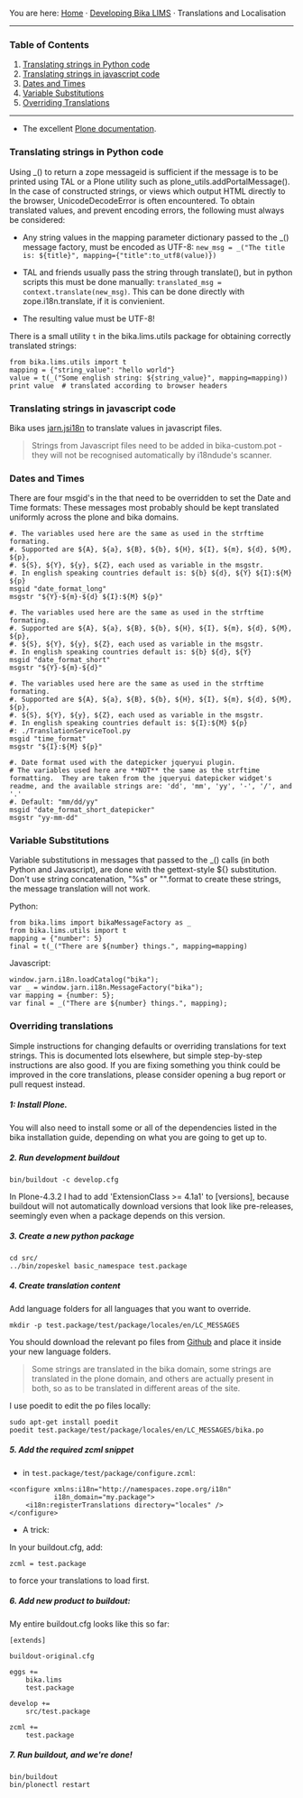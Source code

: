 You are here: [Home](https://github.com/bikalabs/Bika-LIMS/wiki) · [Developing Bika LIMS](https://github.com/bikalabs/Bika-LIMS/wiki/Developing-Bika-LIMS) · Translations and Localisation

***

### Table of Contents
1. [Translating strings in Python code](#translating-strings-in-python-code)
2. [Translating strings in javascript code](#translating-strings-in-javascript-code)
3. [Dates and Times](#dates-and-times)
4. [Variable Substitutions](#variable-substitutions)
5. [Overriding Translations](#overriding-translations)

***

- The excellent [Plone documentation](http://docs.plone.org/develop/plone/i18n/internationalisation.html).

### Translating strings in Python code

Using _() to return a zope messageid is sufficient if the message is to be printed using TAL or a Plone utility such as plone_utils.addPortalMessage().  In the case of constructed strings, or views which output HTML directly to the browser, UnicodeDecodeError is often encountered.  To obtain translated values, and prevent encoding errors, the following must always be considered:

- Any string values in the mapping parameter dictionary passed to the _() message factory, must be encoded as UTF-8: `new_msg = _("The title is: ${title}", mapping={"title":to_utf8(value)})`

- TAL and friends usually pass the string through translate(), but in python scripts this must be done manually: `translated_msg = context.translate(new_msg)`.  This can be done directly with zope.i18n.translate, if it is convienient.

- The resulting value must be UTF-8!

There is a small utility `t` in the bika.lims.utils package for obtaining correctly translated strings:

```
from bika.lims.utils import t
mapping = {"string_value": "hello world"}
value = t(_("Some english string: ${string_value}", mapping=mapping))
print value  # translated according to browser headers 
```

### Translating strings in javascript code

Bika uses [jarn.jsi18n](https://github.com/ggozad/jarn.jsi18n) to translate values in javascript files.

> Strings from Javascript files need to be added in bika-custom.pot - they will not be recognised automatically by i18ndude's scanner.

### Dates and Times

There are four msgid's in the that need to be overridden to set the Date and Time formats: These messages most probably should be kept translated uniformly across the plone and bika domains.

```
#. The variables used here are the same as used in the strftime formating.
#. Supported are ${A}, ${a}, ${B}, ${b}, ${H}, ${I}, ${m}, ${d}, ${M}, ${p},
#. ${S}, ${Y}, ${y}, ${Z}, each used as variable in the msgstr.
#. In english speaking countries default is: ${b} ${d}, ${Y} ${I}:${M} ${p}
msgid "date_format_long"
msgstr "${Y}-${m}-${d} ${I}:${M} ${p}"

#. The variables used here are the same as used in the strftime formating.
#. Supported are ${A}, ${a}, ${B}, ${b}, ${H}, ${I}, ${m}, ${d}, ${M}, ${p},
#. ${S}, ${Y}, ${y}, ${Z}, each used as variable in the msgstr.
#. In english speaking countries default is: ${b} ${d}, ${Y}
msgid "date_format_short"
msgstr "${Y}-${m}-${d}"

#. The variables used here are the same as used in the strftime formating.
#. Supported are ${A}, ${a}, ${B}, ${b}, ${H}, ${I}, ${m}, ${d}, ${M}, ${p},
#. ${S}, ${Y}, ${y}, ${Z}, each used as variable in the msgstr.
#. In english speaking countries default is: ${I}:${M} ${p}
#: ./TranslationServiceTool.py
msgid "time_format"
msgstr "${I}:${M} ${p}"

#. Date format used with the datepicker jqueryui plugin.
# The variables used here are **NOT** the same as the strftime formatting.  They are taken from the jqueryui datepicker widget's readme, and the available strings are: 'dd', 'mm', 'yy', '-', '/', and '.'
#. Default: "mm/dd/yy"
msgid "date_format_short_datepicker"
msgstr "yy-mm-dd"
```

### Variable Substitutions

Variable substitutions in messages that passed to the _() calls (in both Python and Javascript), are done with the gettext-style ${} substitution.  Don't use string concatenation, "%s" or "".format to create these strings, the message translation will not work.

Python:

    from bika.lims import bikaMessageFactory as _
    from bika.lims.utils import t
    mapping = {"number": 5}
    final = t(_("There are ${number} things.", mapping=mapping)

Javascript:

    window.jarn.i18n.loadCatalog("bika");
    var _ = window.jarn.i18n.MessageFactory("bika");   
    var mapping = {number: 5};
    var final = _("There are ${number} things.", mapping);

### Overriding translations

Simple instructions for changing defaults or overriding translations for text strings.  This is documented lots elsewhere, but simple step-by-step instructions are also good.  If you are fixing something you think could be improved in the core translations, please consider opening a bug report or pull request instead.

##### 1: Install Plone.

You will also need to install some or all of the dependencies listed in the bika installation guide, depending on what you are going to get up to.

##### 2. Run development buildout

    bin/buildout -c develop.cfg

In Plone-4.3.2 I had to add 'ExtensionClass >= 4.1a1' to [versions], because buildout
will not automatically download versions that look like pre-releases, seemingly even
when a package depends on this version.

##### 3. Create a new python package

    cd src/
    ../bin/zopeskel basic_namespace test.package

##### 4. Create translation content

Add language folders for all languages that you want to override.

    mkdir -p test.package/test/package/locales/en/LC_MESSAGES

You should download the relevant po files from [Github](https://github.com/bikalabs/Bika-LIMS/tree/master/bika/lims/locales) and place it inside your new language folders.

> Some strings are translated in the bika domain, some strings are translated in the plone domain, and others are actually present in both, so as to be translated in different areas of the site.

I use poedit to edit the po files locally:

    sudo apt-get install poedit
    poedit test.package/test/package/locales/en/LC_MESSAGES/bika.po

##### 5. Add the required zcml snippet

- in `test.package/test/package/configure.zcml`:

```
<configure xmlns:i18n="http://namespaces.zope.org/i18n"
           i18n_domain="my.package">
    <i18n:registerTranslations directory="locales" />
</configure>
```

- A trick:

In your buildout.cfg, add:

    zcml = test.package

to force your translations to load first.

##### 6. Add new product to buildout:

My entire buildout.cfg looks like this so far:

    [extends]

    buildout-original.cfg

    eggs +=
        bika.lims
        test.package

    develop +=
        src/test.package

    zcml += 
        test.package

##### 7. Run buildout, and we're done!

    bin/buildout
    bin/plonectl restart

